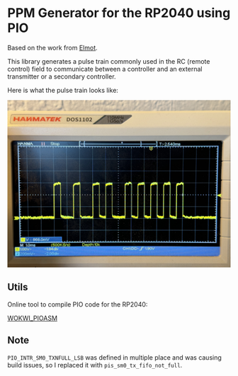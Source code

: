 # PPM Generator for the RP2040 using PIO

Based on the work from [Elmot](https://github.com/raspberrypi/pico-examples/pull/414).

This library generates a pulse train commonly used in the RC (remote control) field to communicate between a controller and an external transmitter or a secondary controller.

Here is what the pulse train looks like:

![Pulse train](docs/pulse_train.JPG)

## Utils

Online tool to compile PIO code for the RP2040:

[WOKWI_PIOASM](https://wokwi.com/tools/pioasm)

## Note

`PIO_INTR_SM0_TXNFULL_LSB` was defined in multiple place and was causing build issues, so I replaced it with `pis_sm0_tx_fifo_not_full`.